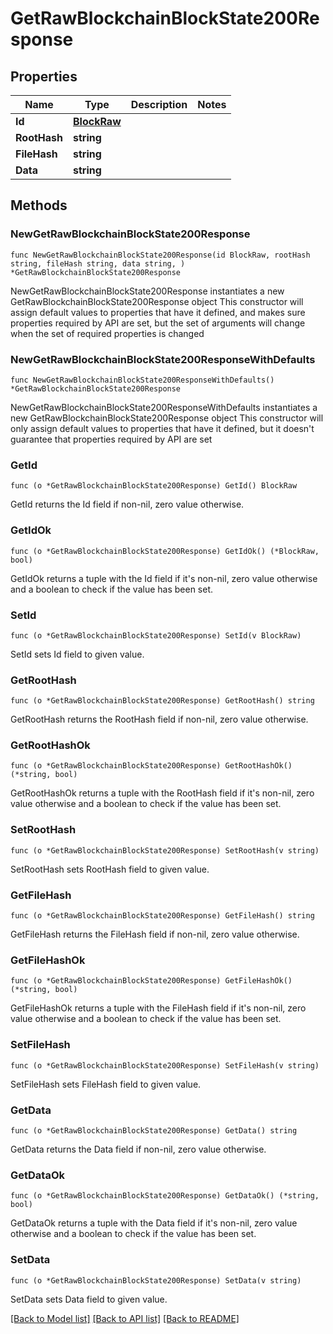 # GetRawBlockchainBlockState200Response

## Properties

Name | Type | Description | Notes
------------ | ------------- | ------------- | -------------
**Id** | [**BlockRaw**](BlockRaw.md) |  | 
**RootHash** | **string** |  | 
**FileHash** | **string** |  | 
**Data** | **string** |  | 

## Methods

### NewGetRawBlockchainBlockState200Response

`func NewGetRawBlockchainBlockState200Response(id BlockRaw, rootHash string, fileHash string, data string, ) *GetRawBlockchainBlockState200Response`

NewGetRawBlockchainBlockState200Response instantiates a new GetRawBlockchainBlockState200Response object
This constructor will assign default values to properties that have it defined,
and makes sure properties required by API are set, but the set of arguments
will change when the set of required properties is changed

### NewGetRawBlockchainBlockState200ResponseWithDefaults

`func NewGetRawBlockchainBlockState200ResponseWithDefaults() *GetRawBlockchainBlockState200Response`

NewGetRawBlockchainBlockState200ResponseWithDefaults instantiates a new GetRawBlockchainBlockState200Response object
This constructor will only assign default values to properties that have it defined,
but it doesn't guarantee that properties required by API are set

### GetId

`func (o *GetRawBlockchainBlockState200Response) GetId() BlockRaw`

GetId returns the Id field if non-nil, zero value otherwise.

### GetIdOk

`func (o *GetRawBlockchainBlockState200Response) GetIdOk() (*BlockRaw, bool)`

GetIdOk returns a tuple with the Id field if it's non-nil, zero value otherwise
and a boolean to check if the value has been set.

### SetId

`func (o *GetRawBlockchainBlockState200Response) SetId(v BlockRaw)`

SetId sets Id field to given value.


### GetRootHash

`func (o *GetRawBlockchainBlockState200Response) GetRootHash() string`

GetRootHash returns the RootHash field if non-nil, zero value otherwise.

### GetRootHashOk

`func (o *GetRawBlockchainBlockState200Response) GetRootHashOk() (*string, bool)`

GetRootHashOk returns a tuple with the RootHash field if it's non-nil, zero value otherwise
and a boolean to check if the value has been set.

### SetRootHash

`func (o *GetRawBlockchainBlockState200Response) SetRootHash(v string)`

SetRootHash sets RootHash field to given value.


### GetFileHash

`func (o *GetRawBlockchainBlockState200Response) GetFileHash() string`

GetFileHash returns the FileHash field if non-nil, zero value otherwise.

### GetFileHashOk

`func (o *GetRawBlockchainBlockState200Response) GetFileHashOk() (*string, bool)`

GetFileHashOk returns a tuple with the FileHash field if it's non-nil, zero value otherwise
and a boolean to check if the value has been set.

### SetFileHash

`func (o *GetRawBlockchainBlockState200Response) SetFileHash(v string)`

SetFileHash sets FileHash field to given value.


### GetData

`func (o *GetRawBlockchainBlockState200Response) GetData() string`

GetData returns the Data field if non-nil, zero value otherwise.

### GetDataOk

`func (o *GetRawBlockchainBlockState200Response) GetDataOk() (*string, bool)`

GetDataOk returns a tuple with the Data field if it's non-nil, zero value otherwise
and a boolean to check if the value has been set.

### SetData

`func (o *GetRawBlockchainBlockState200Response) SetData(v string)`

SetData sets Data field to given value.



[[Back to Model list]](../README.md#documentation-for-models) [[Back to API list]](../README.md#documentation-for-api-endpoints) [[Back to README]](../README.md)


